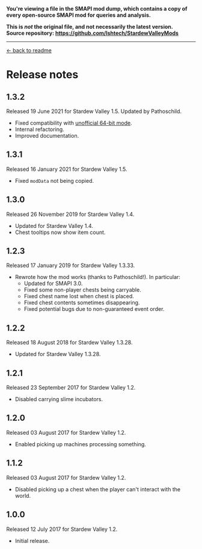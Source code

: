 **You're viewing a file in the SMAPI mod dump, which contains a copy of every open-source SMAPI mod
for queries and analysis.**

**This is _not_ the original file, and not necessarily the latest version.**  
**Source repository: https://github.com/lshtech/StardewValleyMods**

----

﻿[← back to readme](README.md)

# Release notes
## 1.3.2
Released 19 June 2021 for Stardew Valley 1.5. Updated by Pathoschild.

* Fixed compatibility with [unofficial 64-bit mode](https://stardewvalleywiki.com/Modding:Migrate_to_64-bit_on_Windows).
* Internal refactoring.
* Improved documentation.

## 1.3.1
Released 16 January 2021 for Stardew Valley 1.5.

* Fixed `modData` not being copied.

## 1.3.0
Released 26 November 2019 for Stardew Valley 1.4.

* Updated for Stardew Valley 1.4.
* Chest tooltips now show item count.

## 1.2.3
Released 17 January 2019 for Stardew Valley 1.3.33.

* Rewrote how the mod works (thanks to Pathoschild!). In particular:
  * Updated for SMAPI 3.0.
  * Fixed some non-player chests being carryable.
  * Fixed chest name lost when chest is placed.
  * Fixed chest contents sometimes disappearing.
  * Fixed potential bugs due to non-guaranteed event order.

## 1.2.2
Released 18 August 2018 for Stardew Valley 1.3.28.

* Updated for Stardew Valley 1.3.28.

## 1.2.1
Released 23 September 2017 for Stardew Valley 1.2.

* Disabled carrying slime incubators.

## 1.2.0
Released 03 August 2017 for Stardew Valley 1.2.

* Enabled picking up machines processing something.

## 1.1.2
Released 03 August 2017 for Stardew Valley 1.2.

* Disabled picking up a chest when the player can't interact with the world.

## 1.0.0
Released 12 July 2017 for Stardew Valley 1.2.

* Initial release.
